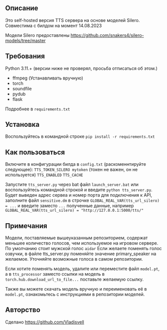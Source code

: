 ## Описание
Это self-hosted версия TTS сервера на основе моделей Silero. Совместима с билдом на момент 14.08.2023

Модели Silero предоставлены https://github.com/snakers4/silero-models/tree/master

## Требования

Python 3.11.+ (версии ниже не проверял, просьба отписаться об этом.)

- ffmpeg (Устанавливать вручную)
- torch
- soundfile
- pydub
- flask

Подробнее в `requirements.txt`
## Установка

Воспользуйтесь в командной строке `pip install -r requirements.txt`

## Как пользоваться

Включите в конфигурации билда в `config.txt` (раскоменнтируйте следующее):
`TTS_TOKEN_SILERO mytoken` (токен не важен, он не используется)
`TTS_ENABLED`
`TTS_CACHE` 

Запустите `tts_server.py` через bat файл `launch_server.bat` или воспользуйтесь командной строкой и введите `python tts_server.py`.
Будет выведен адрес сервеа и номер порта для подключения к API, заполните файл `sensitive.dm` в строчке 
`GLOBAL_REAL_VAR(tts_url_silero) = ...` и введите заместо `...` полученные данные, например
`GLOBAL_REAL_VAR(tts_url_silero) = "http://127.0.0.1:5000/tts/"`

## Примечания

Модели, поставляемые вышеуказанным репозиторием, содержат меньшее количество голосов, чем используемое на игровом сервере.
По умолчанию стоит мужской голос `aidar`
Если желаете поменять голос озвучки, в файле tts_server.py поменяйте значение primary_speaker на желаемое.
Уточняйте возможные голоса в самом репозитории.

Если хотите поменять модель, удалите или переместите файл `model.pt`, а в `tts_processor` заместо ссылки на модель в `torch.hub.download_url_to_file...`
поставьте желаемую ссылку.

Также вы можете скачать модель вручную и переименовать её в `model.pt`, ознакомьтесь с инструкциями в репозитории моделей.



## Авторство

Сделано https://github.com/Vladisvell